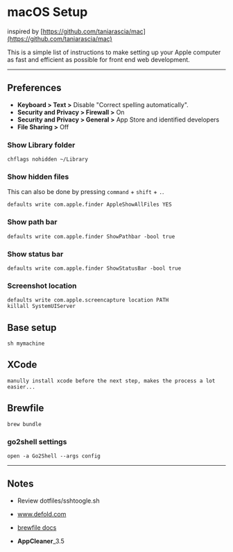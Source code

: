 
# macOS Setup  

inspired by [https://github.com/taniarascia/mac](https://github.com/taniarascia/mac)

This is a simple list of instructions to make setting up your Apple computer as fast and efficient as possible for front end web development.

---

## Preferences

- **Keyboard > Text >** Disable "Correct spelling automatically".
- **Security and Privacy > Firewall >** On
- **Security and Privacy > General >** App Store and identified developers
- **File Sharing >** Off

### Show Library folder

```shell
chflags nohidden ~/Library
```

### Show hidden files

This can also be done by pressing `command` + `shift` + `.`.

```shell
defaults write com.apple.finder AppleShowAllFiles YES
```

### Show path bar

```shell
defaults write com.apple.finder ShowPathbar -bool true
```

### Show status bar

```shell
defaults write com.apple.finder ShowStatusBar -bool true
```

### Screenshot location

```shell
defaults write com.apple.screencapture location PATH
killall SystemUIServer
```

## Base setup
```shell
sh mymachine
```

## XCode
```
manully install xcode before the next step, makes the process a lot easier...
```

## Brewfile
```
brew bundle
```

### go2shell settings
```
open -a Go2Shell --args config
```

---

## Notes

- Review dotfiles/sshtoogle.sh

- www.defold.com

- [brewfile docs](https://homebrew-file.readthedocs.io/en/latest/index.html)

- ****AppCleaner****_3.5